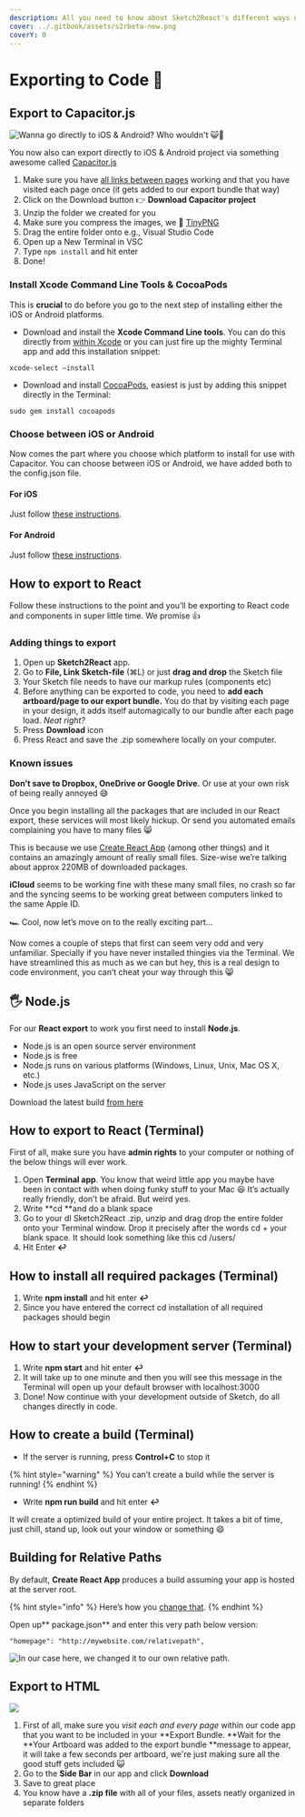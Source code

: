 ```yaml
---
description: All you need to know about Sketch2React's different ways of exporting to code.
cover: ../.gitbook/assets/s2rbeta-new.png
coverY: 0
---
```


# Exporting to Code 🚚

## Export to Capacitor.js 

![Wanna go directly to iOS & Android? Who wouldn't 😺💪](../.gitbook/assets/s2r202121-update-2.png)

You now also can export directly to iOS & Android project via something awesome called [Capacitor.js](https://capacitorjs.com)

1. Make sure you have [all links between pages](https://sketch2react.io/blog/tutorial-from-sketch-to-xcode-the-no-code-way/) working and that you have visited each page once (it gets added to our export bundle that way)
2. Click on the Download button 👉 **Download Capacitor project**
3. Unzip the folder we created for you
4. Make sure you compress the images, we 🧡 [TinyPNG](https://tinypng.com)
5. Drag the entire folder onto e.g., Visual Studio Code
6. Open up a New Terminal in VSC
7. Type `npm install` and hit enter
8. Done!

### Install Xcode Command Line Tools & CocoaPods

This is **crucial** to do before you go to the next step of installing either the iOS or Android platforms.

* Download and install the **Xcode Command Line tools**. You can do this directly from [within Xcode](https://capacitorjs.com/docs/v3/getting-started/environment-setup) or you can just fire up the mighty Terminal app and add this installation snippet:

```
xcode-select —install
```

* Download and install [CocoaPods](https://cocoapods.org), easiest is just by adding this snippet directly in the Terminal:

```
sudo gem install cocoapods
```

### Choose between iOS or Android

Now comes the part where you choose which platform to install for use with Capacitor. You can choose between iOS or Android, we have added both to the config.json file. 

#### **For iOS**

Just follow [these instructions](https://capacitorjs.com/docs/v3/ios#adding-the-ios-platform).

#### **For Android**

Just follow [these instructions](https://capacitorjs.com/docs/v3/android#adding-the-android-platform).



## How to export to React

Follow these instructions to the point and you’ll be exporting to React code and components in super little time. We promise 👍

### Adding things to export

1. Open up **Sketch2React** app. 
2. Go to **File, Link Sketch-file** (⌘L) or just **drag and drop** the Sketch file
3. Your Sketch file needs to have our markup rules (components etc)
4. Before anything can be exported to code, you need to **add each artboard/page to our export bundle.** You do that by visiting each page in your design, it adds itself automagically to our bundle after each page load. _Neat right?_
5. Press **Download** icon
6. Press React and save the .zip somewhere locally on your computer.

### Known issues

**Don’t save to Dropbox, OneDrive or Google Drive.** Or use at your own risk of being really annoyed 😅

Once you begin installing all the packages that are included in our React export, these services will most likely hickup. Or send you automated emails complaining you have to many files 😸

This is because we use [Create React App](https://github.com/facebook/create-react-app) (among other things) and it contains an amazingly amount of really small files. Size-wise we’re talking about approx 220MB of downloaded packages.

**iCloud** seems to be working fine with these many small files, no crash so far and the syncing seems to be working great between computers linked to the same Apple ID.

🏎️ Cool, now let’s move on to the really exciting part…

Now comes a couple of steps that first can seem very odd and very unfamiliar. Specially if you have never installed thingies via the Terminal. We have streamlined this as much as we can but hey, this is a real design to code environment, you can’t cheat your way through this 😸

## 🖐️ Node.js

For our **React export** to work you first need to install **Node.js**.

* Node.js is an open source server environment
* Node.js is free
* Node.js runs on various platforms (Windows, Linux, Unix, Mac OS X, etc.)
* Node.js uses JavaScript on the server

Download the latest build [from here](https://nodejs.org/en/download/)

## How to export to React (Terminal)

First of all, make sure you have **admin rights** to your computer or nothing of the below things will ever work. 

1. Open **Terminal app**. You know that weird little app you maybe have been in contact with when doing funky stuff to your Mac 😆 It’s actually really friendly, don’t be afraid. But weird yes.
2. Write **cd **and do a blank space
3. Go to your dl Sketch2React .zip, unzip and drag drop the entire folder onto your Terminal window. Drop it precisely after the words cd + your blank space. It should look something like this cd /users/
4. Hit Enter **↩︎**

## How to install all required packages (Terminal)

1.  Write **npm install** and hit enter **↩︎**
2. Since you have entered the correct cd installation of all required packages should begin

## How to start your development server (Terminal)

1. Write **npm start** and hit enter **↩︎**
2. It will take up to one minute and then you will see this message in the Terminal will open up your default browser with localhost:3000
3. Done! Now continue with your development outside of Sketch, do all changes directly in code.

## How to create a build (Terminal)

* If the server is running, press **Control+C** to stop it

{% hint style="warning" %}
You can’t create a build while the server is running!
{% endhint %}

* Write **npm run build** and hit enter **↩︎**

It will create a optimized build of your entire project. It takes a bit of time, just chill, stand up, look out your window or something 😄

## Building for Relative Paths

By default, **Create React App** produces a build assuming your app is hosted at the server root.

{% hint style="info" %}
Here’s how you [change that](https://facebook.github.io/create-react-app/docs/deployment#building-for-relative-paths). 
{% endhint %}

Open up** package.json** and enter this very path below version:

```
"homepage": "http://mywebsite.com/relativepath",
```

![In our case here, we changed it to our own relative path.](../.gitbook/assets/relativepaths.png)

## Export to HTML

![](../.gitbook/assets/2019-09-10-13.38.52.gif)

1. First of all, make sure you _visit each and every page_ within our code app that you want to be included in your **Export Bundle. **Wait for the **Your Artboard was added to the export bundle **message to appear, it will take a few seconds per artboard, we're just making sure all the good stuff gets included 😺
2. Go to the **Side Bar** in our app and click **Download**
3. Save to great place
4. You know have a **.zip file** with all of your files, assets neatly organized in separate folders
